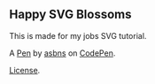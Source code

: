 Happy SVG Blossoms
------------------
This is made for my jobs SVG tutorial.

A [Pen](https://codepen.io/asbns/pen/EExaVG) by [asbns](https://codepen.io/asbns) on [CodePen](https://codepen.io).

[License](https://codepen.io/asbns/pen/EExaVG/license).
